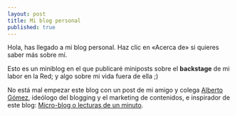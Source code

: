 ```yaml
---
layout: post
title: Mi blog personal
published: true
---
```


Hola, has llegado a mi blog personal. Haz clic en «Acerca de» si quieres saber más sobre mí.

Esto es un miniblog en el que publicaré miniposts sobre el **backstage** de mi labor en la Red; y algo sobre mi vida fuera de ella ;)

No está mal empezar este blog con un post de mi amigo y colega [Alberto Gómez](https://www.twitter.com/albermoire), ideólogo del blogging y el marketing de contenidos, e inspirador de este blog: [Micro-blog o lecturas de un minuto](https://www.inbound.ml/post/176675540892/micro-blog-o-lecturas-de-un-minuto).
